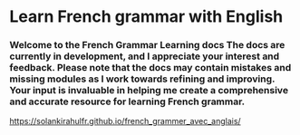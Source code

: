 # Learn French grammar with English

### Welcome to the French Grammar Learning docs The docs are currently in development, and I appreciate your interest and feedback. Please note that the docs may contain mistakes and missing modules as I work towards refining and improving. Your input is invaluable in helping me create a comprehensive and accurate resource for learning French grammar.

https://solankirahulfr.github.io/french_grammer_avec_anglais/
